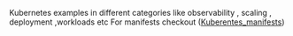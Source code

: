 Kubernetes examples in different categories like observability , scaling , deployment ,workloads etc
For manifests checkout  ([Kuberentes_manifests](https://github.com/deepak4566/kuberentes_examples/tree/main/kubernetes))  
